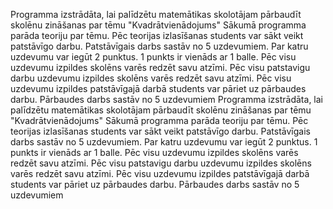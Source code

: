 Programma izstrādāta, lai palīdzētu matemātikas skolotājam pārbaudīt skolēnu zināšanas par tēmu "Kvadrātvienādojums"
Sākumā programma parāda teoriju par tēmu. Pēc teorijas izlasīšanas students var sākt veikt patstāvīgo darbu.
Patstāvīgais darbs sastāv no 5 uzdevumiem. Par katru uzdevumu var iegūt 2 punktus. 1 punkts ir vienāds ar 1 balle. 
Pēc visu  uzdevumu izpildes skolēns varēs redzēt savu atzīmi.
Pēc visu patstavigu darbu uzdevumu izpildes skolēns varēs redzēt savu atzīmi.
Pēc visu uzdevumu izpildes patstāvīgajā darbā students var pāriet uz pārbaudes darbu.
Pārbaudes darbs sastāv no 5 uzdevumiem
Programma izstrādāta, lai palīdzētu matemātikas skolotājam pārbaudīt skolēnu zināšanas par tēmu "Kvadrātvienādojums"
Sākumā programma parāda teoriju par tēmu. Pēc teorijas izlasīšanas students var sākt veikt patstāvīgo darbu.
Patstāvīgais darbs sastāv no 5 uzdevumiem. Par katru uzdevumu var iegūt 2 punktus. 1 punkts ir vienāds ar 1 balle. 
Pēc visu  uzdevumu izpildes skolēns varēs redzēt savu atzīmi.
Pēc visu patstavigu darbu uzdevumu izpildes skolēns varēs redzēt savu atzīmi.
Pēc visu uzdevumu izpildes patstāvīgajā darbā students var pāriet uz pārbaudes darbu.
Pārbaudes darbs sastāv no 5 uzdevumiem
